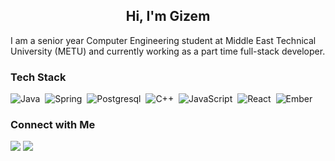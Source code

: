 <h2 align="center">Hi, I'm Gizem</h2>
<p align="left">I am a senior year Computer Engineering student at Middle East Technical University (METU) and currently working as a part time full-stack developer.</p>

### Tech Stack

![Java](https://img.shields.io/badge/-Java-05122A?style=flat&logo=java)&nbsp;
![Spring](https://img.shields.io/badge/-Spring-05122A?style=flat&logo=spring)&nbsp;
![Postgresql](https://img.shields.io/badge/-Postgresql-05122A?style=flat&logo=postgresql)&nbsp;
![C++](https://img.shields.io/badge/-C++-05122A?style=flat&logo=C%2B%2B&logoColor=00599C)&nbsp;
![JavaScript](https://img.shields.io/badge/-JavaScript-05122A?style=flat&logo=javascript)&nbsp;
![React](https://img.shields.io/badge/-React-05122A?style=flat&logo=react)&nbsp;
![Ember](https://img.shields.io/badge/-Ember-05122A?style=flat&logo=ember.js)&nbsp;

### Connect with Me

<a href="https://linkedin.com/in/nurgizemaltintas"><img src="https://img.shields.io/badge/-Gizem%20Altintas-0077B5?style=flat&logo=Linkedin&logoColor=white"/></a>
<a href="mailto:gizemaltintas05@gmail.com"><img src="https://img.shields.io/badge/-gizemaltintas05@gmail.com-D14836?style=flat&logo=Gmail&logoColor=white"/></a>
